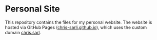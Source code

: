 # Personal Site

This repository contains the files for my personal website. The website is hosted via GitHub Pages ([chris-sarli.github.io](https://chris-sarli.github.io)), which uses the custom domain [chris.sarl](https://chris.sarl).